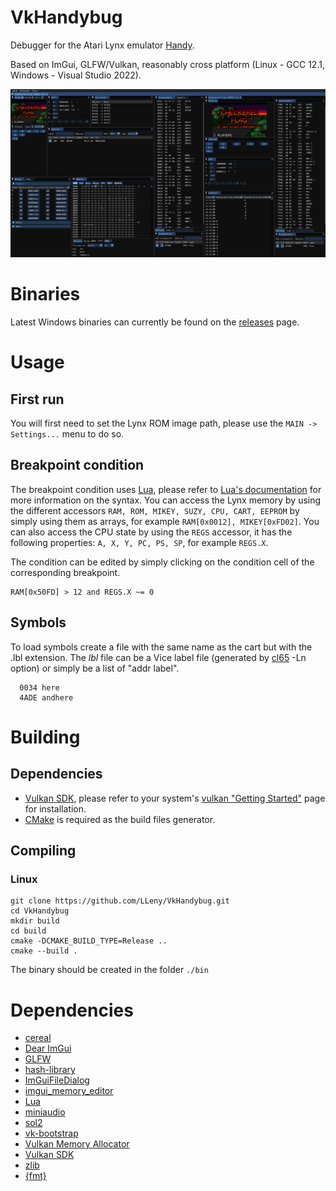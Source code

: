 # VkHandybug

Debugger for the Atari Lynx emulator [Handy](https://handy.sourceforge.net/).

Based on ImGui, GLFW/Vulkan, reasonably cross platform (Linux - GCC 12.1, Windows - Visual Studio 2022).

![](/assets/screen1.jpg)

# Binaries
Latest Windows binaries can currently be found on the [releases](https://github.com/LLeny/VkHandybug/releases) page.

# Usage
## First run
You will first need to set the Lynx ROM image path, please use the ```MAIN -> Settings...``` menu to do so.

## Breakpoint condition
The breakpoint condition uses [Lua](https://www.lua.org/), please refer to [Lua's documentation](https://www.lua.org/docs.html) for more information on the syntax.
You can access the Lynx memory by using the different accessors ```RAM, ROM, MIKEY, SUZY, CPU, CART, EEPROM``` by simply using them as arrays, for example ```RAM[0x0012], MIKEY[0xFD02]```.
You can also access the CPU state by using the ```REGS``` accessor, it has the following properties: ```A, X, Y, PC, PS, SP```, for example ```REGS.X```. 

The condition can be edited by simply clicking on the condition cell of the corresponding breakpoint.
```
RAM[0x50FD] > 12 and REGS.X ~= 0
```

## Symbols
To load symbols create a file with the same name as the cart but with the .lbl extension.
The *lbl* file can be a Vice label file (generated by [cl65](https://cc65.github.io/doc/cl65.html) -Ln option) or simply be a list of "addr label".

```
  0034 here
  4ADE andhere
```

# Building
## Dependencies

- [Vulkan SDK](https://www.lunarg.com/vulkan-sdk/), please refer to your system's [vulkan "Getting Started"](https://www.lunarg.com/vulkan-sdk/) page for installation.
- [CMake](https://cmake.org/) is required as the build files generator.

## Compiling
### Linux
 ```
 git clone https://github.com/LLeny/VkHandybug.git
 cd VkHandybug
 mkdir build
 cd build
 cmake -DCMAKE_BUILD_TYPE=Release ..
 cmake --build .
 ```
 
 The binary should be created in the folder ```./bin```

 # Dependencies
 - [cereal](https://uscilab.github.io/cereal/)
 - [Dear ImGui](https://github.com/ocornut/imgui)
 - [GLFW](https://www.glfw.org/)
 - [hash-library](https://create.stephan-brumme.com/hash-library/)
 - [ImGuiFileDialog](https://github.com/aiekick/ImGuiFileDialog)
 - [imgui_memory_editor](https://github.com/ocornut/imgui_club)
 - [Lua](https://www.lua.org/)
 - [miniaudio](https://miniaud.io/)
 - [sol2](https://github.com/ThePhD/sol2)
 - [vk-bootstrap](https://github.com/charles-lunarg/vk-bootstrap)
 - [Vulkan Memory Allocator](https://gpuopen.com/vulkan-memory-allocator/)
 - [Vulkan SDK](https://www.lunarg.com/vulkan-sdk/)
 - [zlib](https://github.com/madler/zlib)
 - [{fmt}](https://fmt.dev/latest/index.html)
